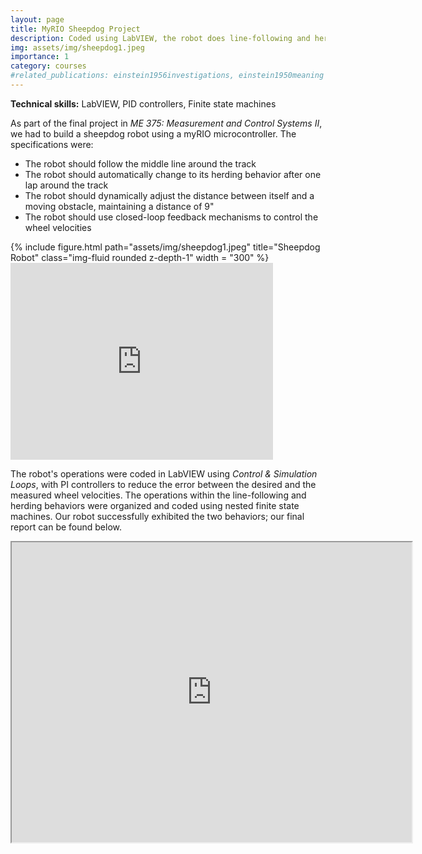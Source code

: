 ```yaml
---
layout: page
title: MyRIO Sheepdog Project
description: Coded using LabVIEW, the robot does line-following and herding using a myRIO microcontroller and PI controllers.
img: assets/img/sheepdog1.jpeg
importance: 1
category: courses
#related_publications: einstein1956investigations, einstein1950meaning
---
```

**Technical skills:** LabVIEW, PID controllers, Finite state machines

As part of the final project in _ME 375: Measurement and Control Systems II_, we had to build a sheepdog robot using a myRIO microcontroller. The specifications were: 

* The robot should follow the middle line around the track
* The robot should automatically change to its herding behavior after one lap around the track
* The robot should dynamically adjust the distance between itself and a moving obstacle, maintaining a distance of 9"
* The robot should use closed-loop feedback mechanisms to control the wheel velocities



<div>
    <div class="col-sm mt-3 mt-md-0">
        {% include figure.html path="assets/img/sheepdog1.jpeg" title="Sheepdog Robot" class="img-fluid rounded z-depth-1" width = "300" %}
    </div>
</div>

<iframe width="420" height="315" src="https://youtube.com/embed/6c4U_io_qw4?si=DDrcKDmR8PRDzyCA" frameborder="0" allowfullscreen> </iframe>

The robot's operations were coded in LabVIEW using _Control & Simulation Loops_, with PI controllers to reduce the error between the desired and the measured wheel velocities. The operations within the line-following and herding behaviors were organized and coded using nested finite state machines. Our robot successfully exhibited the two behaviors; our final report can be found below.  


<iframe src="https://drive.google.com/file/d/15GJiOa5knQVytkxpyD7wyg9mFoFJafh9/preview" width="640" height="480" allow="autoplay"></iframe>